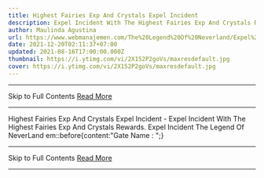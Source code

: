 ```yaml
---
title: Highest Fairies Exp And Crystals Expel Incident
description: Expel Incident With The Highest Fairies Exp And Crystals Rewards.
author: Maulinda Agustina
url: https://www.webmanajemen.com/The%20Legend%20Of%20Neverland/Expel%20Incident/Crystals%20Fairy%20Exp.html
date: 2021-12-20T02:11:37+07:00
updated: 2021-08-16T17:00:00.000Z
thumbnail: https://i.ytimg.com/vi/2X152P2goVs/maxresdefault.jpg
cover: https://i.ytimg.com/vi/2X152P2goVs/maxresdefault.jpg
---
```


<hr/> Skip to Full Contents <a href="https://www.webmanajemen.com/The%20Legend%20Of%20Neverland/Expel%20Incident/Crystals%20Fairy%20Exp.html" rel="follow" class="button" id="read-more">Read More</a> <hr/> Highest Fairies Exp And Crystals Expel Incident - Expel Incident With The Highest Fairies Exp And Crystals Rewards. Expel Incident The Legend Of NeverLand
em::before{content:"Gate Name : ";} <hr/> Skip to Full Contents <a href="https://www.webmanajemen.com/The%20Legend%20Of%20Neverland/Expel%20Incident/Crystals%20Fairy%20Exp.html" rel="follow" class="button" id="read-more">Read More</a> <hr/>